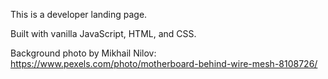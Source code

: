 This is a developer landing page.

Built with vanilla JavaScript, HTML, and CSS.

Background photo by Mikhail Nilov: https://www.pexels.com/photo/motherboard-behind-wire-mesh-8108726/

